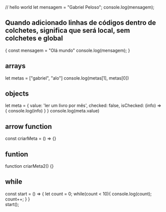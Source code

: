 // hello world
let mensagem = "Gabriel Peloso";
console.log(mensagem);

## Quando adicionado linhas de códigos dentro de colchetes, significa que será local, sem colchetes e global
{
    const mensagem = "Olá mundo"
    console.log(mensagem);
}


## arrays
let metas = ["gabriel", "alo"]
console.log(metas[1], metas[0])  

## objects
let meta = {
    value: 'ler um livro por mês',
    checked: false, 
    isChecked: (info) => {
        console.log(info)
    }
}
console.log(meta.value)

## arrow function
const criarMeta = () => {}

## funtion
function criarMeta2() {}

## while
const start = () => {
    let count = 0;
    while(count < 10){
        console.log(count);
        count++;
    }
}  
start();

